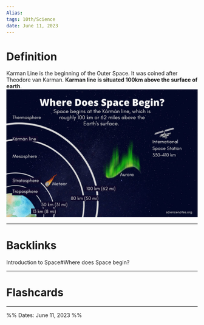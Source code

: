 ```yaml
---
Alias:
tags: 10th/Science
date: June 11, 2023
---
```

# Definition
Karman Line is the beginning of the Outer Space. It was coined after Theodore van Karman.
**Karman line is situated 100km above the surface of earth**.
![Pasted image 20230611132842.png](assets/pasted-image-20230611132842-c092964c621f14c115fa166c9e6c0a4b.png)

---
# Backlinks
Introduction to Space#Where does Space begin?

---
# Flashcards


---

%%
Dates: June 11, 2023
%%